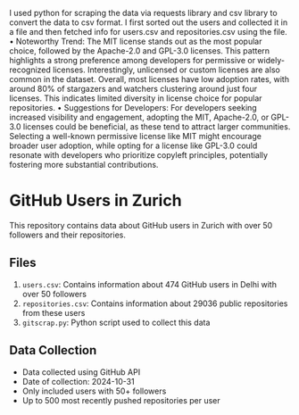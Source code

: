  I used python for scraping the data via requests library and csv library to convert the data to csv format. I first sorted out the users and collected it in a file and then fetched info for users.csv and repositories.csv using the file.
• Noteworthy Trend: The MIT license stands out as the most popular choice, followed by the Apache-2.0 and GPL-3.0 licenses. This pattern highlights a strong preference among developers for permissive or widely-recognized licenses. Interestingly, unlicensed or custom licenses are also common in the dataset. Overall, most licenses have low adoption rates, with around 80% of stargazers and watchers clustering around just four licenses. This indicates limited diversity in license choice for popular repositories.
• Suggestions for Developers: For developers seeking increased visibility and engagement, adopting the MIT, Apache-2.0, or GPL-3.0 licenses could be beneficial, as these tend to attract larger communities. Selecting a well-known permissive license like MIT might encourage broader user adoption, while opting for a license like GPL-3.0 could resonate with developers who prioritize copyleft principles, potentially fostering more substantial contributions.
# GitHub Users in Zurich

This repository contains data about GitHub users in Zurich with over 50 followers and their repositories.

## Files

1. `users.csv`: Contains information about 474 GitHub users in Delhi with over 50 followers
2. `repositories.csv`: Contains information about 29036 public repositories from these users
3. `gitscrap.py`: Python script used to collect this data

## Data Collection

- Data collected using GitHub API
- Date of collection: 2024-10-31
- Only included users with 50+ followers
- Up to 500 most recently pushed repositories per user
